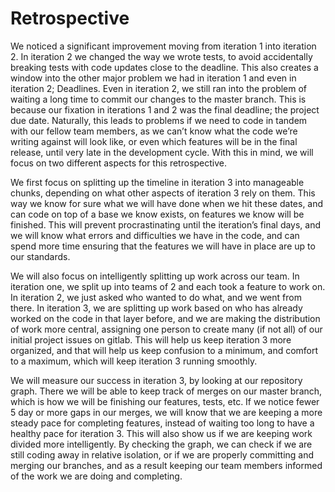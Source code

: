 # Retrospective

<p> We noticed a significant improvement moving from iteration 1 into iteration 2. In iteration 2 we changed the way we wrote tests, to avoid accidentally breaking tests with code updates close to the deadline. This also creates a window into the other major problem we had in iteration 1 and even in iteration 2; Deadlines. Even in iteration 2, we still ran into the problem of waiting a long time to commit our changes to the master branch. This is because our fixation in iterations 1 and 2 was the final deadline; the project due date. Naturally, this leads to problems if we need to code in tandem with our fellow team members, as we can’t know what the code we’re writing against will look like, or even which features will be in the final release, until very late in the development cycle. With this in mind, we will focus on two different aspects for this retrospective.

<p> We first focus on splitting up the timeline in iteration 3 into manageable chunks, depending on what other aspects of iteration 3 rely on them. This way we know for sure what we will have done when we hit these dates, and can code on top of a base we know exists, on features we know will be finished. This will prevent procrastinating until the iteration’s final days, and we will know what errors and difficulties we have in the code, and can spend more time ensuring that the features we will have in place are up to our standards.

<p> We will also focus on intelligently splitting up work across our team. In iteration one, we split up into teams of 2 and each took a feature to work on. In iteration 2, we just asked who wanted to do what, and we went from there. In iteration 3, we are splitting up work based on who has already worked on the code in that layer before, and we are making the distribution of work more central, assigning one person to create many (if not all) of our initial project issues on gitlab. This will help us keep iteration 3 more organized, and that will help us keep confusion to a minimum, and comfort to a maximum, which will keep iteration 3 running smoothly.

<p> We will measure our success in iteration 3, by looking at our repository graph. There we will be able to keep track of merges on our master branch, which is how we will be finishing our features, tests, etc. If we notice fewer 5 day or more gaps in our merges, we will know that we are keeping a more steady pace for completing features, instead of waiting too long to have a healthy pace for iteration 3. This will also show us if we are keeping work divided more intelligently. By checking the graph, we can check if we are still coding away in relative isolation, or if we are properly committing and merging our branches, and as a result keeping our team members informed of the work we are doing and completing.
